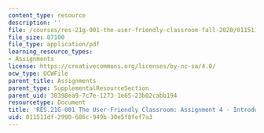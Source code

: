 ```yaml
---
content_type: resource
description: ''
file: /courses/res-21g-001-the-user-friendly-classroom-fall-2020/011511df2990686c949b30e5f8fef7a3_MITRES_21G_001F20_Assn4.pdf
file_size: 87100
file_type: application/pdf
learning_resource_types:
- Assignments
license: https://creativecommons.org/licenses/by-nc-sa/4.0/
ocw_type: OCWFile
parent_title: Assignments
parent_type: SupplementalResourceSection
parent_uid: 38398ea9-7c7e-1273-1e65-23b02cabb194
resourcetype: Document
title: 'RES.21G-001 The User-Friendly Classroom: Assignment 4 - Introductions'
uid: 011511df-2990-686c-949b-30e5f8fef7a3
---
```

